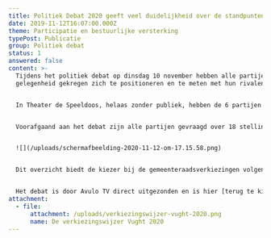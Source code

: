 ```yaml
---
title: Politiek Debat 2020 geeft veel duidelijkheid over de standpunten
date: 2019-11-12T16:07:00.000Z
theme: Participatie en bestuurlijke versterking
typePost: Publicatie
group: Politiek debat
status: 1
answered: false
content: >-
  Tijdens het politiek debat op dinsdag 10 november hebben alle partijen de
  gelegenheid gekregen zich te positioneren en te meten met hun rivalen.


  In Theater de Speeldoos, helaas zonder publiek, hebben de 6 partijen standpunten kunnen innemen over een groot aantal stellingen. Deze stellingen waren het resultaat van een grote hoeveelheid bewonersvragen over diverse onderwerpen zoals Wonen en Voorzieningen, Verkeer en Veiligheid, Gezonde en schone Lucht en Natuurbehoud, Burgerparticipatie, Financiën en transparante Besluitvorming.


  Voorafgaand aan het debat zijn alle partijen gevraagd over 18 stellingen hun standpunten in te nemen. Alleen Gemeentebelangen en VVD waren niet bereid deze vooraf bekend te maken. Per stelling werden de standpunten gepresenteerd en konden de partijen hun standpunten toelichten. Het resultaat van het debat leverde het volgende overzicht op:


  ![](/uploads/schermafbeelding-2020-11-12-om-17.15.58.png)


  Dit overzicht biedt de kiezer bij de gemeenteraadsverkiezingen volgende week een goed inzicht in de posities van de verschillende partijen. Sommige posities van partijen zijn helaas onbekend, omdat deze niet vooraf beschikbaar zijn gesteld. Alle partijen bevestigen de stelling: Vanaf 2021 worden bewoners in een vroeg stadium - dus al vanaf de ideefase en eerste planfase - actief betrokken bij projecten die van invloed zijn op hun woonomgeving. Daar zullen sommige partijen blijkbaar nog aan moeten wennen.


  Het debat is door Avulo TV direct uitgezonden en is hier [terug te kijken](https://www.youtube.com/watch?v=HDzXWk-Oyk0&feature=youtu.be).
attachment:
  - file:
      attachment: /uploads/verkiezingswijzer-vught-2020.png
      name: De verkiezingswijzer Vught 2020
---
```


